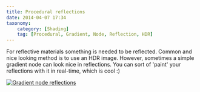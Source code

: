 ```yaml
---
title: Procedural reflections
date: 2014-04-07 17:34
taxonomy:
    category: [Shading]
    tag: [Procedural, Gradient, Node, Reflection, HDR]
---
```

For reflective materials something is needed to be reflected. Common and nice looking method is to use an HDR image. However, sometimes a simple gradient node can look nice in reflections. You can sort of 'paint' your reflections with it in real-time, which is cool :)

[![Gradient node reflections][2]][2]

  [2]: http://i.imgur.com/seoQeRN.jpg
